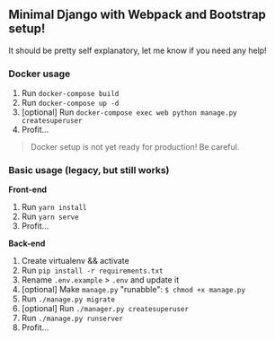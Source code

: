 ## Minimal Django with Webpack and Bootstrap setup!
It should be pretty self explanatory, let me know if you need any help!

### Docker usage
1. Run `docker-compose build`
2. Run `docker-compose up -d`
3. [optional] Run `docker-compose exec web python manage.py createsuperuser`
4. Profit...

> Docker setup is not yet ready for production! Be careful.

### Basic usage (legacy, but still works)

**Front-end**
1. Run `yarn install`
2. Run `yarn serve`
3. Profit...

**Back-end**
1. Create virtualenv && activate
2. Run `pip install -r requirements.txt`
3. Rename `.env.example` > `.env` and update it
4. [optional] Make `manage.py` "runabble": `$ chmod +x manage.py`
5. Run `./manage.py migrate`
6. [optional] Run `./manager.py createsuperuser`
7. Run `./manage.py runserver`
8. Profit...

